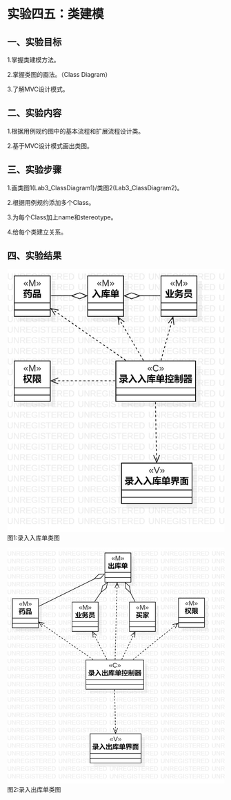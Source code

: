 # 实验四五：类建模

## 一、实验目标

1.掌握类建模方法。

2.掌握类图的画法。（Class Diagram）

3.了解MVC设计模式。

## 二、实验内容

1.根据用例规约图中的基本流程和扩展流程设计类。

2.基于MVC设计模式画出类图。

## 三、实验步骤

1.画类图1(Lab3_ClassDiagram1)/类图2(Lab3_ClassDiagram2)。

2.根据用例规约添加多个Class。

3.为每个Class加上name和stereotype。

4.给每个类建立关系。

## 四、实验结果

![实验四类图1](./Lab4_ClassDiagram1.jpg)
图1:录入入库单类图

![实验四类图2](./Lab4_ClassDiagram2.jpg)
图2:录入出库单类图